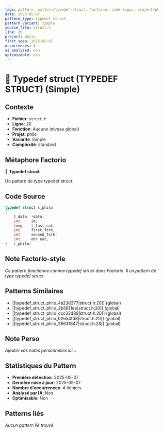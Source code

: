 ```yaml
---
tags: pattern, pattern/typedef-struct, factorio, code-logic, project/philo, pattern/variant/simple
date: 2025-05-07
pattern_type: typedef struct
pattern_variant: simple
source_file: struct.h
line: 20
project: philo
first_seen: 2025-05-07
occurrences: 4
ai_analyzed: non
optimizable: non
---
```


# 🔧 Typedef struct (TYPEDEF STRUCT) (Simple)

## Contexte
- **Fichier**: `struct.h`
- **Ligne**: 20
- **Fonction**: Aucune (niveau global)
- **Projet**: philo
- **Variante**: Simple
- **Complexité**: standard

## Métaphore Factorio
🔧 **Typedef struct**

Un pattern de type typedef struct.

## Code Source
```c
typedef struct s_philo
{
	t_data	*data;
	int		id;
	long	t_last_eat;
	int		first_fork;
	int		second_fork;
	int		nbr_eat;
}	t_philo;
```

## Note Factorio-style
*Ce pattern fonctionne comme typedef struct dans Factorio. Il un pattern de type typedef struct.*

## Patterns Similaires
- [[typedef_struct_philo_4a23d377|struct.h:20]] (global)
- [[typedef_struct_philo_2b6811ee|struct.h:20]] (global)
- [[typedef_struct_philo_ccc33d89|struct.h:20]] (global)
- [[typedef_struct_philo_02654fd8|struct.h:20]] (global)
- [[typedef_struct_philo_39631847|struct.h:28]] (global)

## Note Perso
*Ajouter vos notes personnelles ici...*

## Statistiques du Pattern
- **Première détection**: 2025-05-07
- **Dernière mise à jour**: 2025-05-07
- **Nombre d'occurrences**: 4 fichiers
- **Analysé par IA**: Non
- **Optimisable**: Non

## Patterns liés
*Aucun pattern lié trouvé*
